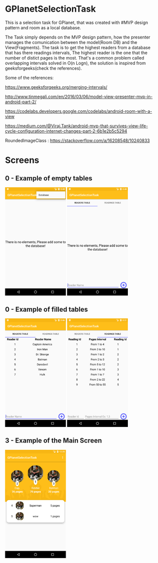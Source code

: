 # GPlanetSelectionTask
This is a selection task for GPlanet, that was created with #MVP design pattern and room as a local database.

The Task simply depends on the MVP design pattern, how the presenter manages the comunication between the model(Room DB) and the View(Fragments).
The task is to get the highest readers from a database that has there readings intervals, The highest reader is the one that the number of distict pages is the most.
That's a common problem called overlapping intervals solved in O(n Logn), the solution is inspired from geeksforgeeks(check the references).


Some of the references:

https://www.geeksforgeeks.org/merging-intervals/

http://www.tinmegali.com/en/2016/03/06/model-view-presenter-mvp-in-android-part-2/

https://codelabs.developers.google.com/codelabs/android-room-with-a-view

https://medium.com/@Viraj.Tank/android-mvp-that-survives-view-life-cycle-configuration-internet-changes-part-2-6b1e2b5c5294

RoundedImageClass : https://stackoverflow.com/a/16208548/10240833


# Screens
## 0 - Example of empty tables
[<img src="assets/1.png" width=200>](1.png)
[<img src="assets/2.png" width=200>](2.png)

## 0 - Example of filled tables
[<img src="assets/3.png" width=200>](3.png)
[<img src="assets/4.png" width=200>](4.png)

## 3 - Example of the Main Screen
[<img src="assets/6.png" width=200>](6.png)
